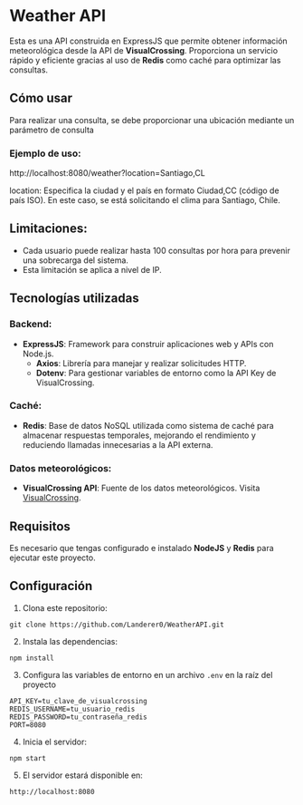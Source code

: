 # Weather API

Esta es una API construida en ExpressJS que permite obtener información meteorológica desde la API de **VisualCrossing**. Proporciona un servicio rápido y eficiente gracias al uso de **Redis** como caché para optimizar las consultas.

## Cómo usar

Para realizar una consulta, se debe proporcionar una ubicación mediante un parámetro de consulta

### Ejemplo de uso:

http://localhost:8080/weather?location=Santiago,CL

location: Especifica la ciudad y el país en formato Ciudad,CC (código de país ISO).
En este caso, se está solicitando el clima para Santiago, Chile.

## Limitaciones:

- Cada usuario puede realizar hasta 100 consultas por hora para prevenir una sobrecarga del sistema.
- Esta limitación se aplica a nivel de IP.

## Tecnologías utilizadas

### Backend:

- **ExpressJS**: Framework para construir aplicaciones web y APIs con Node.js.
    - **Axios**: Librería para manejar y realizar solicitudes HTTP.
    - **Dotenv**: Para gestionar variables de entorno como la API Key de VisualCrossing.
### Caché:
- **Redis**: Base de datos NoSQL utilizada como sistema de caché para almacenar respuestas temporales, mejorando el rendimiento y reduciendo llamadas innecesarias a la API externa.
### Datos meteorológicos:
- **VisualCrossing API**: Fuente de los datos meteorológicos. Visita [VisualCrossing](https://www.visualcrossing.com).

## Requisitos

Es necesario que tengas configurado e instalado **NodeJS** y **Redis** para ejecutar este proyecto. 

## Configuración

1. Clona este repositorio:
```
git clone https://github.com/Landerer0/WeatherAPI.git
```

2. Instala las dependencias:
```
npm install
```

3. Configura las variables de entorno en un archivo `.env` en la raíz del proyecto
```
API_KEY=tu_clave_de_visualcrossing
REDIS_USERNAME=tu_usuario_redis
REDIS_PASSWORD=tu_contraseña_redis
PORT=8080
```

4. Inicia el servidor:
```
npm start
```

5. El servidor estará disponible en:
```
http://localhost:8080
```

